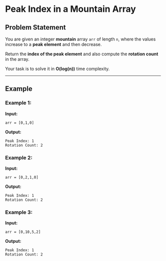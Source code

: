 # Peak Index in a Mountain Array



## Problem Statement

You are given an integer **mountain** array `arr` of length `n`, where the values increase to a **peak element** and then decrease.

Return the **index of the peak element** and also compute the **rotation count** in the array.

Your task is to solve it in **O(log(n))** time complexity.

---

## Example

### Example 1:

**Input:**

```plaintext
arr = [0,1,0]
```

**Output:**

```plaintext
Peak Index: 1
Rotation Count: 2
```

### Example 2:

**Input:**

```plaintext
arr = [0,2,1,0]
```

**Output:**

```plaintext
Peak Index: 1
Rotation Count: 2
```

### Example 3:

**Input:**

```plaintext
arr = [0,10,5,2]
```

**Output:**

```plaintext
Peak Index: 1
Rotation Count: 2
```

